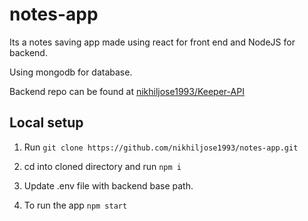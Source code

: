 # notes-app
Its a notes saving app made using react for front end and NodeJS for backend.

Using mongodb for database.

Backend repo can be found at [nikhiljose1993/Keeper-API](https://github.com/nikhiljose1993/Keeper-API)

## Local setup

1. Run `git clone https://github.com/nikhiljose1993/notes-app.git`

2. cd into cloned directory and run `npm i`

3. Update .env file with backend base path.

4. To run the app `npm start`
